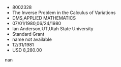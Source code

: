 
* 8002328
* The Inverse Problem in the Calculus of Variations
* DMS,APPLIED MATHEMATICS
* 07/01/1980,06/24/1980
* Ian Anderson,UT,Utah State University
* Standard Grant
*   name not available
* 12/31/1981
* USD 8,280.00

nan
